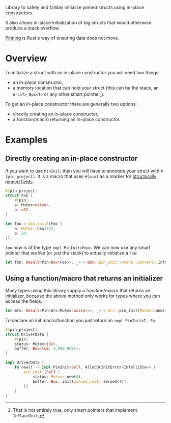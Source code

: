 Library to safely and fallibly initialize pinned structs using in-place constructors.

It also allows in-place initialization of big structs that would otherwise produce a stack overflow.

[Pinning][pinning] is Rust's way of ensuring data does not move.

# Overview

To initialize a struct with an in-place constructor you will need two things:
- an in-place constructor,
- a memory location that can hold your struct (this can be the stack, an `Arc<T>`,
  `Box<T>` or any other smart pointer [^1]).

To get an in-place constructor there are generally two options:
- directly creating an in-place constructor,
- a function/macro returning an in-place constructor.

# Examples

## Directly creating an in-place constructor

If you want to use `PinInit`, then you will have to annotate your struct with `#[pin_project]`.
It is a macro that uses `#[pin]` as a marker for [structurally pinned fields].

```rust
#[pin_project]
struct Foo {
    #[pin]
    a: Mutex<usize>,
    b: u32,
}

let foo = pin_init!(Foo {
    a: Mutex::new(42),
    b: 24,
});
```

`foo` now is of the type `impl PinInit<Foo>`. We can now use any smart pointer that we like
(or just the stack) to actually initialize a `Foo`:

```rust
let foo: Result<Pin<Box<Foo>>, _> = Box::pin_init::<core::convert::Infallible>(foo);
```

## Using a function/macro that returns an initializer

Many types using this library supply a function/macro that returns an initializer, because the
above method only works for types where you can access the fields.

```rust
let mtx: Result<Pin<Arc<Mutex<usize>>>, _> = Arc::pin_init(Mutex::new(42));
```

To declare an init macro/function you just return an `impl PinInit<T, E>`:
```rust
#[pin_project]
struct DriverData {
    #[pin]
    status: Mutex<i32>,
    buffer: Box<[u8; 1_000_000]>,
}

impl DriverData {
    fn new() -> impl PinInit<Self, AllocOrInitError<Infallible>> {
        pin_init!(Self {
            status: Mutex::new(0),
            buffer: Box::init(pinned_init::zeroed())?,
        })
    }
}
```


[^1]: That is not entirely true, only smart pointers that implement `InPlaceInit`.

[pinning]: https://doc.rust-lang.org/std/pin/index.html
[structurally pinned fields]: https://doc.rust-lang.org/std/pin/index.html#pinning-is-structural-for-field

